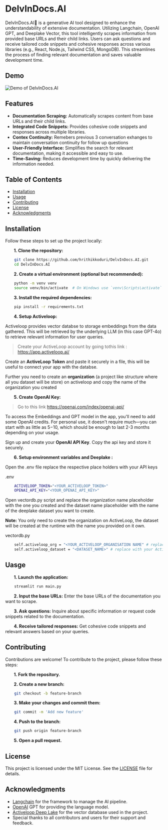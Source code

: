 # DelvInDocs.AI

DelvInDocs.AI🤖 is a generative AI tool designed to enhance the understandability of extensive documentation. Utilizing Langchain, OpenAI GPT, and Deeplake Vector, this tool intelligently scrapes information from provided base URLs and their child links. Users can ask questions and receive tailored code snippets and cohesive responses across various libraries (e.g., React, Node.js, Tailwind CSS, MongoDB). This streamlines the process of finding relevant documentation and saves valuable development time.

## Demo
![Demo of DelvInDocs.AI](assets/demo.gif)

## Features

- **Documentation Scraping:** Automatically scrapes content from base URLs and their child links.
- **Integrated Code Snippets:** Provides cohesive code snippets and responses across multiple libraries.
- **Contex Continuity:** Remebers previous 3 conversation exhanges to maintain conversation continuity for follow up questions
- **User-Friendly Interface:** Simplifies the search for relevant documentation, making it accessible and easy to use.
- **Time-Saving:** Reduces development time by quickly delivering the information needed.

## Table of Contents

- [Installation](#installation)
- [Usage](#usage)
- [Contributing](#contributing)
- [License](#license)
- [Acknowledgments](#acknowledgments)

## Installation

Follow these steps to set up the project locally:

&nbsp;&nbsp;&nbsp;&nbsp;&nbsp;&nbsp;
**1. Clone the repository:**
```bash
    git clone https://github.com/hrithikkoduri/DelvInDocs.AI.git
    cd DelvInDocs.AI
```

&nbsp;&nbsp;&nbsp;&nbsp;&nbsp;&nbsp;
**2. Create a virtual environment (optional but recommended):**
```bash
    python -m venv venv
    source venv/bin/activate  # On Windows use `venv\Scripts\activate`
```

&nbsp;&nbsp;&nbsp;&nbsp;&nbsp;&nbsp;
**3. Install the required dependencies:**
```bash
    pip install -r requirements.txt
```

&nbsp;&nbsp;&nbsp;&nbsp;&nbsp;&nbsp;
**4. Setup Activeloop:**
    
Activeloop provides vector databse to storage embeddings from the data gathered. This will be retrieved by the underlying LLM (in this case GPT-4o) to retrieve relevant information for user queries.

>Create your ActiveLoop account by going tothis link : https://app.activeloop.ai/

Create an **ActiveLoop Token** and paste it securely in a file, this will be useful to connect your app with the databse.

Further you need to create an **organization** (a project like structure where all you dataset will be store) on activeloop and copy the name of the organization you created

&nbsp;&nbsp;&nbsp;&nbsp;&nbsp;&nbsp;
**5. Create OpenAI Key:**

>Go to this link https://openai.com/index/openai-api/

To access the Embeddings and GPT model in the app, you'll need to add some OpenAI credits. For personal use, it doesn't require much—you can start with as little as $5-$10, which should be enough to last 2-3 months depending on your usage.

Sign up and create your **OpenAI API Key**. Copy the api key and store it securely.

&nbsp;&nbsp;&nbsp;&nbsp;&nbsp;&nbsp;
**6. Setup environment variables and Deeplake :**
    
Open the .env file replace the respective place holders with your API keys
    
.env
```bash
    ACTIVELOOP_TOKEN="<YOUR_ACTIVELOOP_TOKEN>"
    OPENAI_API_KEY="<YOUR_OPENAI_API_KEY>"
```

Open vectordb.py script and replace the organization name placeholder with the one you created and the dataset name placeholder with the name of the deeplake dataset you want to create.
    
**Note:** You only need to create the organization on ActiveLoop, the dataset will be created at the runtime with the name you provided on it own.

vectordb.py
```bash
    self.activeloop_org = "<YOUR_ACTIVELOOP_ORGANISATION NAME" # replace with your ActiveLoop organisation name
    self.activeloop_dataset = "<DATASET_NAME>" # replace with your ActiveLoop dataset name you want to be created
```

## Uasge
&nbsp;&nbsp;&nbsp;&nbsp;&nbsp;&nbsp;
**1. Launch the application:**
```bash
    streamlit run main.py
```  
&nbsp;&nbsp;&nbsp;&nbsp;&nbsp;&nbsp;
**2. Input the base URLs:** Enter the base URLs of the documentation you want to scrape.

&nbsp;&nbsp;&nbsp;&nbsp;&nbsp;&nbsp;
**3. Ask questions:** Inquire about specific information or request code snippets related to the documentation.

&nbsp;&nbsp;&nbsp;&nbsp;&nbsp;&nbsp;
**4. Receive tailored responses:** Get cohesive code snippets and relevant answers based on your queries.



## Contributing
Contributions are welcome! To contribute to the project, please follow these steps:

&nbsp;&nbsp;&nbsp;&nbsp;&nbsp;&nbsp;
**1. Fork the repository.**

&nbsp;&nbsp;&nbsp;&nbsp;&nbsp;&nbsp;
**2. Create a new branch:**
```bash
    git checkout -b feature-branch
```
&nbsp;&nbsp;&nbsp;&nbsp;&nbsp;&nbsp;
**3. Make your changes and commit them:**
```bash
    git commit -m 'Add new feature'
```
&nbsp;&nbsp;&nbsp;&nbsp;&nbsp;&nbsp;
**4. Push to the branch:**
```bash
    git push origin feature-branch
```
&nbsp;&nbsp;&nbsp;&nbsp;&nbsp;&nbsp;
**5. Open a pull request.**

## License
This project is licensed under the MIT License. See the [LICENSE](./LICENSE) file for details.

## Acknowledgments
- [Langchain](https://www.langchain.com/) for the framework to manage the AI pipeline.
- [OpenAI](https://openai.com/) GPT for providing the language model.
- [Activeloop Deep Lake](https://activeloop.ai/) for the vector database used in the project.
- Special thanks to all contributors and users for their support and feedback.
